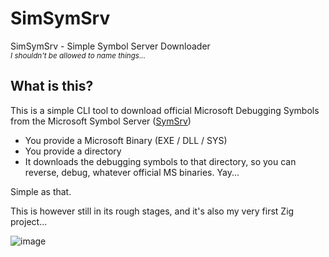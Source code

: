 # SimSymSrv
SimSymSrv - Simple Symbol Server Downloader <br>
<sub>_I shouldn't be allowed to name things..._</sub>

## What is this?
This is a simple CLI tool to download official Microsoft Debugging Symbols <br>
from the Microsoft Symbol Server ([SymSrv](https://msdl.microsoft.com/download/symbols))

- You provide a Microsoft Binary (EXE / DLL / SYS)
- You provide a directory
- It downloads the debugging symbols to that directory, so you can reverse, debug, whatever official MS binaries. Yay...

Simple as that.

This is however still in its rough stages, and it's also my very first Zig project...

![image](https://github.com/user-attachments/assets/9a6cfee3-5b68-45d9-93a0-5c910b0ee106)
